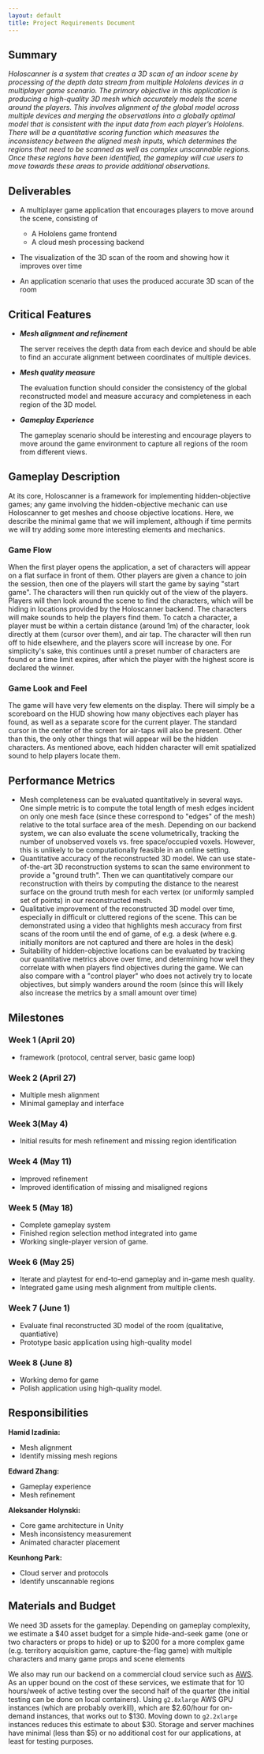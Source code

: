 ```yaml
---
layout: default
title: Project Requirements Document
---
```


## Summary

_Holoscanner is a system that creates a 3D scan of an indoor scene by processing of the depth data stream from multiple Hololens devices in a multiplayer game scenario. The primary objective in this application is producing a high-quality 3D mesh which accurately models the scene around the players. This involves alignment of the global model across multiple devices and merging the observations into a globally optimal model that is consistent with the input data from each player’s Hololens. There will be a quantitative scoring function which measures the inconsistency between the aligned mesh inputs, which determines the regions that need to be scanned as well as complex unscannable regions. Once these regions have been identified, the gameplay will cue users to move towards these areas to provide additional observations._


## Deliverables
 
- A multiplayer game application that encourages players to move around the scene, consisting of
    - A Hololens game frontend
    - A cloud mesh processing backend


- The visualization of the 3D scan of the room and showing how it improves over time

- An application scenario that uses the produced accurate 3D scan of the room


 
## Critical Features
 
- ***Mesh alignment and refinement***

   The server receives the depth data from each device and should be able to find an accurate alignment between coordinates of multiple devices.

- ***Mesh quality measure***

   The evaluation function should consider the consistency of the global reconstructed model and measure accuracy and completeness in each region of the 3D model.

- ***Gameplay Experience***

   The gameplay scenario should be interesting and encourage players to move around the game environment to capture all regions of the room from different views.

## Gameplay Description

At its core, Holoscanner is a framework for implementing hidden-objective games; any game involving the hidden-objective mechanic can use Holoscanner to get meshes and choose objective locations. Here, we describe the minimal game that we will implement, although if time permits we will try adding some more interesting elements and mechanics.

### Game Flow
When the first player opens the application, a set of characters will appear on a flat surface in front of them. Other players are given a chance to join the session, then one of the players will start the game by saying "start game". The characters will then run quickly out of the view of the players. Players will then look around the scene to find the characters, which will be hiding in locations provided by the Holoscanner backend. The characters will make sounds to help the players find them. To catch a character, a player must be within a certain distance (around 1m) of the character, look directly at them (cursor over them), and air tap. The character will then run off to hide elsewhere, and the players score will increase by one. For simplicity's sake, this continues until a preset number of characters are found or a time limit expires, after which the player with the highest score is declared the winner.

### Game Look and Feel
The game will have very few elements on the display. There will simply be a scoreboard on the HUD showing how many objectives each player has found, as well as a separate score for the current player. The standard cursor in the center of the screen for air-taps will also be present. Other than this, the only other things that will appear will be the hidden characters. As mentioned above, each hidden character will emit spatialized sound to help
players locate them.

## Performance Metrics
 
- Mesh completeness can be evaluated quantitatively in several ways. One simple metric is to compute the total length of mesh edges incident on only one mesh face (since these correspond to "edges" of the mesh) relative to the total surface area of the mesh. Depending on our backend system, we can also evaluate the scene volumetrically, tracking the number of unobserved voxels vs. free space/occupied voxels. However, this is unlikely to be computationally feasible in an online setting.
- Quantitative accuracy of the reconstructed 3D model. We can use state-of-the-art 3D reconstruction systems to scan the same environment to provide a "ground truth". Then we can quantitatively compare our reconstruction with theirs by computing the distance to the nearest surface on the ground truth mesh for each vertex (or uniformly sampled set of points) in our reconstructed mesh.
- Qualitative improvement of the reconstructed 3D model over time, especially in difficult or cluttered regions of the scene. This can be demonstrated using a video that highlights mesh accuracy from first scans of the room until the end of game, of e.g. a desk (where e.g. initially monitors are not captured and there are holes in the desk)
- Suitability of hidden-objective locations can be evaluated by tracking our quantitative metrics above over time, and determining how well they correlate with when players find objectives during the game. We can also compare with a "control player" who does not actively try to locate objectives, but simply wanders around the room (since this will likely also increase the metrics by a small amount over time)

## Milestones

### Week 1 (April 20)
 * framework (protocol, central server, basic game loop)

### Week 2 (April 27)
 * Multiple mesh alignment
 * Minimal gameplay and interface

### Week 3(May 4)
 * Initial results for mesh refinement and missing region identification

### Week 4 (May 11)
 * Improved refinement
 * Improved identification of missing and misaligned regions

### Week 5 (May 18)
 * Complete gameplay system
 * Finished region selection method integrated into game
 * Working single-player version of game.

### Week 6 (May 25)
 * Iterate and playtest for end-to-end gameplay and in-game mesh quality.
 * Integrated game using mesh alignment from multiple clients.

### Week 7 (June 1)
 * Evaluate final reconstructed 3D model of the room (qualitative, quantiative)
 * Prototype basic application using high-quality model

### Week 8 (June 8)
 * Working demo for game
 * Polish application using high-quality model.


## Responsibilities

**Hamid Izadinia:**

 * Mesh alignment
 * Identify missing mesh regions

**Edward Zhang:**

 * Gameplay experience
 * Mesh refinement

**Aleksander Holynski:**

 * Core game architecture in Unity
 * Mesh inconsistency measurement
 * Animated character placement

**Keunhong Park:**

 * Cloud server and protocols
 * Identify unscannable regions
 
 
## Materials and Budget
 
We need 3D assets for the gameplay. Depending on gameplay complexity, we estimate a $40 asset budget for a simple hide-and-seek game (one or two characters or props to hide) or
up to $200 for a more complex game (e.g. territory acquisition game, capture-the-flag game) with multiple characters and many game props and scene elements

We also may run our backend on a commercial cloud service such as [AWS](https://aws.amazon.com). As an upper bound on the cost of these services,
we estimate that for 10 hours/week of active testing over the second half of the quarter (the initial testing can be done on local containers).
Using `g2.8xlarge` AWS GPU instances (which are probably overkill), which are $2.60/hour for on-demand instances, that works out to $130. Moving down to `g2.2xlarge` instances reduces this estimate to about $30.
Storage and server machines have minimal (less than $5) or no additional cost for our applications, at least for testing purposes.
